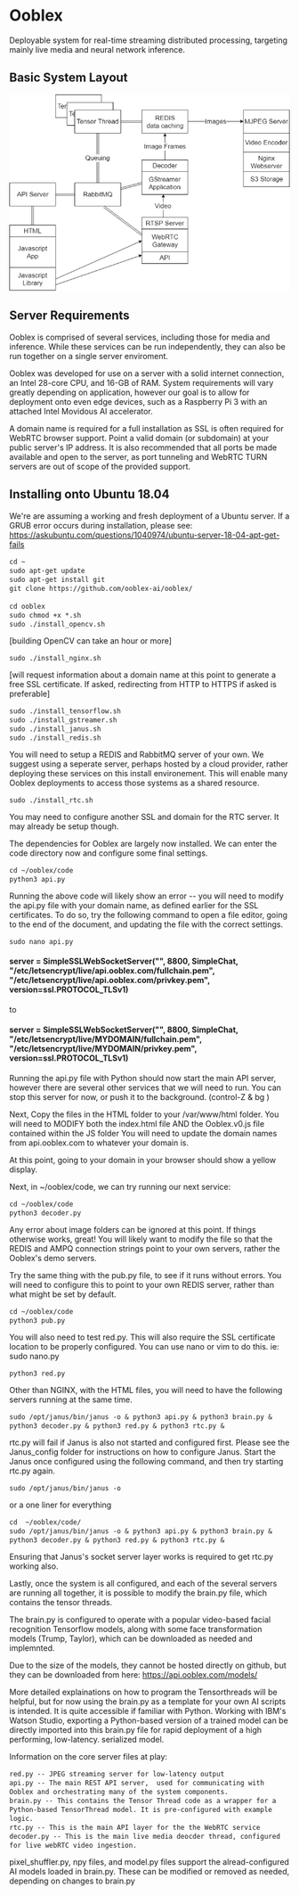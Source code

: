 # Ooblex
Deployable system for real-time streaming distributed processing, targeting mainly live media and neural network inference.

## Basic System Layout
![Flow](untitled_diagram.png)

## Server Requirements

Ooblex is comprised of several services, including those for media and inference. While these services can be run independently, they can also be run together on a single server enviroment.

Ooblex was developed for use on a server with a solid internet connection, an Intel 28-core CPU, and 16-GB of RAM. System requirements will vary greatly depending on application, however our goal is to allow for deployment onto even edge devices, such as a Raspberry Pi 3 with an attached Intel Movidous AI accelerator.

A domain name is required for a full installation as SSL is often required for WebRTC browser support. Point a valid domain (or subdomain) at your public server's IP address.
It is also recommended that all ports be made available and open to the server, as port tunneling and WebRTC TURN servers are out of scope of the provided support.

## Installing onto Ubuntu 18.04

We're are assuming a working and fresh deployment of a Ubuntu server. 
If a GRUB error occurs during installation, please see: https://askubuntu.com/questions/1040974/ubuntu-server-18-04-apt-get-fails
```
cd ~
sudo apt-get update
sudo apt-get install git
git clone https://github.com/ooblex-ai/ooblex/

cd ooblex
sudo chmod +x *.sh
sudo ./install_opencv.sh
```
[building OpenCV can take an hour or more]
```
sudo ./install_nginx.sh
```
[will request information about a domain name at this point to generate a free SSL certificate. If asked, redirecting from HTTP to HTTPS if asked is preferable]
```
sudo ./install_tensorflow.sh
sudo ./install_gstreamer.sh
sudo ./install_janus.sh
sudo ./install_redis.sh
```
You will need to setup a REDIS and RabbitMQ server of your own. We suggest using a seperate server, perhaps hosted by a cloud provider, rather deploying these services on this install environement.  This will enable many Ooblex deployments to access those systems as a shared resource.

```
sudo ./install_rtc.sh
```
You may need to configure another SSL and domain for the RTC server. It may already be setup though.

The dependencies for Ooblex are largely now installed. We can enter the code directory now and configure some final settings.

```
cd ~/ooblex/code
python3 api.py
```
Running the above code will likely show an error -- you will need to modify the api.py file with your domain name, as defined earlier for the SSL certificates. To do so, try the following command to open a file editor, going to the end of the document, and updating the file with the correct settings. 

```
sudo nano api.py
```
#### server = SimpleSSLWebSocketServer("", 8800, SimpleChat, "/etc/letsencrypt/live/api.ooblex.com/fullchain.pem", "/etc/letsencrypt/live/api.ooblex.com/privkey.pem", version=ssl.PROTOCOL_TLSv1)
to
#### server = SimpleSSLWebSocketServer("", 8800, SimpleChat, "/etc/letsencrypt/live/MYDOMAIN/fullchain.pem", "/etc/letsencrypt/live/MYDOMAIN/privkey.pem", version=ssl.PROTOCOL_TLSv1)

Running the api.py file with Python should now start the main API server, however there are several other services that we will need to run.  You can stop this server for now, or push it to the background. (control-Z & bg )

Next, Copy the files in the HTML folder to your /var/www/html folder.
You will need to MODIFY both the index.html file AND the Ooblex.v0.js file contained within the JS folder
You will need to update the domain names from api.ooblex.com to whatever your domain is.

At this point, going to your domain in your browser should show a yellow display. 

Next, in ~/ooblex/code, we can try running our next service:

```
cd ~/ooblex/code
python3 decoder.py
```

Any error about image folders can be ignored at this point. If things otherwise works, great! You will likely want to modify the file so that the REDIS and AMPQ connection strings point to your own servers, rather the Ooblex's demo servers.

Try the same thing with the pub.py file, to see if it runs without errors. You will need to configure this to point to your own REDIS server, rather than what might be set by default.

```
cd ~/ooblex/code
python3 pub.py
```

You will also need to test red.py.  This will also require the SSL certificate location to be properly configured. You can use nano or vim to do this. ie: sudo nano.py  

```
python3 red.py
```

Other than NGINX, with the HTML files, you will need to have the following servers running at the same time.

```
sudo /opt/janus/bin/janus -o & python3 api.py & python3 brain.py & python3 decoder.py & python3 red.py & python3 rtc.py &
```
rtc.py will fail if Janus is also not started and configured first.  Please see the Janus_config folder for instructions on how to configure Janus.  Start the Janus once configured using the following command, and then try starting rtc.py again.
```
sudo /opt/janus/bin/janus -o
```

or a one liner for everything
```
cd  ~/ooblex/code/
sudo /opt/janus/bin/janus -o & python3 api.py & python3 brain.py & python3 decoder.py & python3 red.py & python3 rtc.py &
```

Ensuring that Janus's socket server layer works is required to get rtc.py working also. 

Lastly, once the system is all configured, and each of the several servers are running all together, it is possible to modify the brain.py file, which contains the tensor threads.

The brain.py is configured to operate with a popular video-based facial recognition Tensorflow models, along with some face transformation models (Trump, Taylor), which can be downloaded as needed and implemnted. 

Due to the size of the models, they cannot be hosted directly on github, but they can be downloaded from here: https://api.ooblex.com/models/

More detailed explainations on how to program the Tensorthreads will be helpful, but for now using the brain.py as a template for your own AI scripts is intended. It is quite accessible if familiar with Python. Working with IBM's Watson Studio, exporting a Python-based version of a trained model can be directly imported into this brain.py file for rapid deployment of a high performing, low-latency. serialized model.

Information on the core server files at play:
```
red.py -- JPEG streaming server for low-latency output
api.py -- The main REST API server,  used for communicating with Ooblex and orchestrating many of the system components.
brain.py -- This contains the Tensor Thread code as a wrapper for a Python-based TensorThread model. It is pre-configured with example logic.
rtc.py -- This is the main API layer for the the WebRTC service
decoder.py -- This is the main live media deocder thread, configured for live webRTC video ingestion.
```
pixel_shuffler.py, npy files, and model.py files support the alread-configured AI models loaded in brain.py.  These can be modified or removed as needed, depending on changes to brain.py

